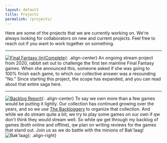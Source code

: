 ```yaml
---
layout: default
title: Projects
permalink: /projects/
---
```

Here are some of the projects that we are currently working on. We're always looking for collaborators on new and current projects. Feel free to reach out if you want to work together on something.

---

[![Final Fantasy (in)Complete]({{site.images}}/project/ffc.png)](/projects/ffc/){: .align-center}
An ongoing stream project from 2020, <span class="rabbit">rabbit</span> set out to challenge the first ten mainline Final Fantasy games. When she announced this, someone asked if she was going to 100% finish each game, to which our collective answer was a resounding "No." Since starting this project, the scope has expanded, and you can read about that entire saga here.

---

[![Backlog Report]({{site.images}}/project/backlog-report.png)](/projects/backlog/){: .align-center}
To say we own more than a few games would be putting it lightly. Our collection has continued growing over the years, and so we use [The Backloggery](https://backloggery.com/voidlingBento) to organize that collection. And while we do stream quite a bit, we try to play some games on our own if qw don't think they would stream well. So while qw get through my backlog of games (both online and offline), qw plan on writing reviews for the games that stand out. Join us as we do battle with the minions of Bak'laag! ![Bak'laag]({{site.images}}/backlog/baklaag.png){: .align-right}

<!-- ### [Final Battle](/final_battle/){: .align-center}
A gunslinger, a psychic elf, a pyromancer high schooler, and a space baker walk into a pub. Their goal is to get the latest gossip and earn some money: this is Final Battle. A universal system to allow characters from different universes to come together. Final Battle is by far my largest RPG project. -->